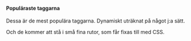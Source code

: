 #### Populäraste taggarna


Dessa är de mest populära taggarna. Dynamiskt uträknat på något j:a sätt.

Och de kommer att stå i små fina rutor, som får fixas till med CSS.
